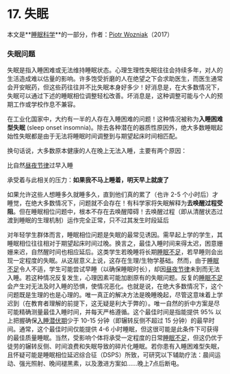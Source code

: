 # 17. 失眠

本文是**[睡眠科学](https://supermemo.guru/wiki/Science_of_sleep)**的一部分，作者：[Piotr Wozniak](https://supermemo.guru/wiki/Piotr_Wozniak)（2017）

### 失眠问题

失眠是指入睡困难或无法维持睡眠状态。心理生理性失眠往往会持续多年，对人的生活造成难以估量的影响。许多饱受折磨的人在绝望之下会求助医生，而医生通常会开安眠药，但这些药往往并不比失眠本身好多少！好消息是，在大多数情况下，失眠可以通过下述的睡眠相位调整轻松改善。坏消息是，这种调整可能与个人的预期工作或学校作息不兼容。

在工业化国家中，大约有一半的人存在入睡困难的问题！这种情况被称为**入睡困难型失眠** (sleep onset insomnia)。除去各种潜在的器质性原因外，绝大多数睡眠起始性失眠都是由于无法将睡眠时间调整到与期望起床时间相匹配。

换句话说，大多数原本健康的人在晚上无法入睡，主要有两个原因：

比自然[昼夜节律](https://supermemo.guru/wiki/Good_sleep,_good_learning,_good_life:_Glossary#circadian_sleep_component)过早入睡

承受着与此相关的压力：**如果我不马上睡着，明天早上就废了**

如果允许这些人想睡多久就睡多久，直到他们真的累了（也许 2-5 个小时后）才睡觉，在绝大多数情况下，问题就不会存在！有科学家将失眠解释为**去唤醒过程受阻**。但在睡眠相位问题中，根本不存在去唤醒障碍！去唤醒过程（即从清醒状态过渡到睡眠的生理机制）运作完全正常，只不过其发生时段延后

对年轻学生群体而言，睡眠相位问题是失眠的最常见诱因。需早起上学的学生，其睡眠相位往往相对于期望起床时间过晚。换言之，最佳入睡时间来得太迟，困意姗姗来迟，自然醒时间也相应延后。这类学生若晚睡将长期[睡眠不足](https://supermemo.guru/wiki/Good_sleep,_good_learning,_good_life:_Glossary#sleep_deprivation)，若早睡则会出现一定程度的失眠。从这层意义上说，这存在生理/生物学基础。然而，由于[睡眠不足](https://supermemo.guru/wiki/Good_sleep,_good_learning,_good_life:_Glossary#sleep_deprivation)令人不适，学生可能尝试早睡（以确保睡眠时长），却因[昼夜节律](https://supermemo.guru/wiki/Good_sleep,_good_learning,_good_life:_Glossary#circadian_sleep_component)未到而无法入睡。若这种情况反复发生，心理因素可能加剧原有的失眠问题。反复的[睡眠不足](https://supermemo.guru/wiki/Good_sleep,_good_learning,_good_life:_Glossary#sleep_deprivation)会产生对无法及时入睡的恐惧，使情况恶化。也就是说，在绝大多数情况下，这个问题既是生理的也是心理的。唯一真正的解决方法是晚睡晚起，尽管这意味着上学迟到（在教育者理解的前提下，这无疑是利大于弊的）。唯一自然的折中方案是尽可能精确测量最佳入睡时间，并每天严格遵循。这个最佳时间是指能提供 95% 以上把握确保[入睡潜伏期](https://supermemo.guru/wiki/Good_sleep,_good_learning,_good_life:_Glossary#sleep_latency)少于 10-15 分钟（即辗转反侧不超过 15 分钟）的最早时间。通常，这个最佳时间仅能提供 4-6 小时睡眠，但这很可能是此条件下可获得的最佳质量睡眠。当然，受影响个体将承受一定程度的日常[睡眠不足](https://supermemo.guru/wiki/Good_sleep,_good_learning,_good_life:_Glossary#sleep_deprivation)，但这仍优于徒劳的辗转反侧、时间浪费和失眠导致的碎片化睡眠。若你患有入睡困难型失眠，且怀疑可能是睡眠相位延迟综合征（DSPS）所致，可研究以下辅助疗法：晨间运动、强光照射、晚间褪黑素，以及激进方案如......晚上7点后断电。